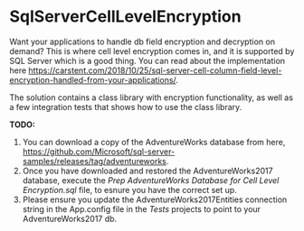 # SqlServerCellLevelEncryption
Want your applications to handle db field encryption and decryption on demand? This is where cell level encryption comes in, and it is supported by SQL Server which is a good thing. You can read about the implementation here https://carstent.com/2018/10/25/sql-server-cell-column-field-level-encryption-handled-from-your-applications/.

The solution contains a class library with encryption functionality, as well as a few integration tests that shows how to use the class library.

**TODO:**
1. You can download a copy of the AdventureWorks database from here, https://github.com/Microsoft/sql-server-samples/releases/tag/adventureworks.
2. Once you have downloaded and restored the AdventureWorks2017 database, execute the *Prep AdventureWorks Database for Cell Level Encryption.sql* file, to esnure you have the correct set up.
3. Please ensure you update the AdventureWorks2017Entities connection string in the App.config file in the *Tests* projects to point to your AdventureWorks2017 db.

